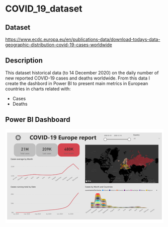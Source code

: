 # COVID_19_dataset

## Dataset
https://www.ecdc.europa.eu/en/publications-data/download-todays-data-geographic-distribution-covid-19-cases-worldwide

## Description
This dataset historical data (to 14 December 2020) on the daily number of new reported COVID-19 cases and deaths worldwide. From this data I create the dashbord in Power BI to present main metrics in European countries in charts related with:
- Cases
- Deaths 

## Power BI Dashboard
![COVID-19 Dashbord](https://github.com/mateuszandzelak01/COVID_19_dataset/blob/main/covid19_v2.jpg)
